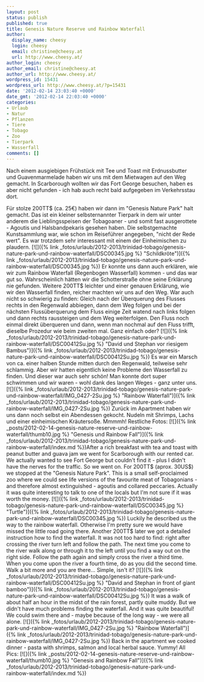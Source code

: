 ```yaml
---
layout: post
status: publish
published: true
title: Genesis Nature Reserve und Rainbow Waterfall
author:
  display_name: cheesy
  login: cheesy
  email: christine@cheesy.at
  url: http://www.cheesy.at/
author_login: cheesy
author_email: christine@cheesy.at
author_url: http://www.cheesy.at/
wordpress_id: 15431
wordpress_url: http://www.cheesy.at/?p=15431
date: '2012-02-14 23:03:40 +0000'
date_gmt: '2012-02-14 22:03:40 +0000'
categories:
- Urlaub
- Natur
- Pflanzen
- Tiere
- Tobago
- Zoo
- Tierpark
- Wasserfall
comments: []
---
```

<!--:de-->Nach einem ausgiebigen Frühstück mit Tee und Toast mit Erdnussbutter und Guavenmarmelade haben wir uns mit dem Mietwagen auf den Weg gemacht. In Scarborough wollten wir das Fort George besuchen, haben es aber nicht gefunden - ich hab auch recht bald aufgegeben im Verkehrsstau dort.
Für stolze 200TT$ (ca. 25€) haben wir dann im "Genesis Nature Park" halt gemacht. Das ist ein kleiner selbsternannter Tierpark in dem wir unter anderem die Lieblingsspeisen der Tobagoaner - und somit fast ausgerottete - Agoutis und Halsbandpekaris gesehen haben. Die selbstgemachte Kunstsammlung war, wie schon im Reiseführer angegeben, "nicht der Rede wert". Es war trotzdem sehr interessant mit einem der Einheimischen zu plaudern.
[![]({% link _fotos/urlaub/2012-2013/trinidad-tobago/genesis-nature-park-und-rainbow-waterfall/DSC00345.jpg %} "Schildkröte")]({% link _fotos/urlaub/2012-2013/trinidad-tobago/genesis-nature-park-und-rainbow-waterfall/DSC00345.jpg %})
Er konnte uns dann auch erklären, wie wir zum Rainbow Waterfall (Regenbogen Wasserfall) kommen - und das war gut so. Wahrscheinlich hätten wir die Schotterstraße ohne seine Erklärung nie gefunden. Weitere 200TT$ leichter und einer genauen Erklärung, wie wir den Wasserfall finden, reicher machten wir uns auf den Weg. War auch nicht so schwierig zu finden: Gleich nach der Überquerung des Flusses rechts in den Regenwald abbiegen, dann dem Weg folgen und bei der nächsten Flussüberquerung dem Fluss einige Zeit watend nach links folgen und dann rechts raussteigen und dem Weg weiterfolgen. Den Fluss noch einmal direkt überqueren und dann, wenn man nochmal auf den Fluss trifft, dieselbe Prozedur wie beim zweiten mal. Ganz einfach oder?
[![]({% link _fotos/urlaub/2012-2013/trinidad-tobago/genesis-nature-park-und-rainbow-waterfall/DSC00412Su.jpg %} "David und Stephan vor riesigem Bambus")]({% link _fotos/urlaub/2012-2013/trinidad-tobago/genesis-nature-park-und-rainbow-waterfall/DSC00412Su.jpg %})
Es war ein Marsch von ca. einer halben Stunde mitten durch den Regenwald, teilweise sehr schlammig. Aber wir hatten eigentlich keine Probleme den Wasserfall zu finden. Und dieser war auch sehr schön! Man konnte dort super schwimmen und wir waren - wohl dank des langen Weges - ganz unter uns.
[![]({% link _fotos/urlaub/2012-2013/trinidad-tobago/genesis-nature-park-und-rainbow-waterfall/IMG_0427-2Su.jpg %} "Rainbow Waterfall")]({% link _fotos/urlaub/2012-2013/trinidad-tobago/genesis-nature-park-und-rainbow-waterfall/IMG_0427-2Su.jpg %})
Zurück im Apartment haben wir uns dann noch selbst ein Abendessen gekocht. Nudeln mit Shrimps, Lachs und einer einheimischen Kräutersoße. Mmmmh!
Restliche Fotos:
[![]({% link _posts/2012-02-14-genesis-nature-reserve-und-rainbow-waterfall/thumb10.jpg %} "Genesis und Rainbow Fall")]({% link _fotos/urlaub/2012-2013/trinidad-tobago/genesis-nature-park-und-rainbow-waterfall/index.md %})<!--:--><!--:en-->After a rich breakfast with tea and toast with peanut butter and guava jam we went for Scarborough with our rented car. We actually wanted to see Fort George but couldn't find it - plus I didn't have the nerves for the traffic. So we went on.
For 200TT$ (aprox. 30US$) we stopped at the "Genesis Nature Park". This is a small self-proclaimed zoo where we could see life versions of the favourite meat of Tobagonians - and therefore almost extinguished - agoutis and collared peccaries. Actually it was quite interesting to talk to one of the locals but I'm not sure if it was worth the money.
[![]({% link _fotos/urlaub/2012-2013/trinidad-tobago/genesis-nature-park-und-rainbow-waterfall/DSC00345.jpg %} "Turtle")]({% link _fotos/urlaub/2012-2013/trinidad-tobago/genesis-nature-park-und-rainbow-waterfall/DSC00345.jpg %})
Luckily he described us the way to the rainbow waterfall. Otherwise I'm pretty sure we would have missed the little road going there. Another 200TT$ later we got a detailed instruction how to find the waterfall. It was not too hard to find: right after crossing the river turn left and follow the path. The next time you come to the river walk along or through it to the left until you find a way out on the right side. Follow the path again and simply cross the river a third time. When you come upon the river a fourth time, do as you did the second time. Walk a bit more and you are there... Simple, isn't it?
[![]({% link _fotos/urlaub/2012-2013/trinidad-tobago/genesis-nature-park-und-rainbow-waterfall/DSC00412Su.jpg %} "David and Stephan in front of giant bamboo")]({% link _fotos/urlaub/2012-2013/trinidad-tobago/genesis-nature-park-und-rainbow-waterfall/DSC00412Su.jpg %})
It was a walk of about half an hour in the midst of the rain forest, partly quite muddy. But we didn't have much problems finding the waterfall. And it was quite beautiful! We could swim there and - maybe because of the long way - we were all alone.
[![]({% link _fotos/urlaub/2012-2013/trinidad-tobago/genesis-nature-park-und-rainbow-waterfall/IMG_0427-2Su.jpg %} "Rainbow Waterfall")]({% link _fotos/urlaub/2012-2013/trinidad-tobago/genesis-nature-park-und-rainbow-waterfall/IMG_0427-2Su.jpg %})
Back in the apartment we cooked dinner - pasta with shrimps, salmon and local herbal sauce. Yummy!
All Pics:
[![]({% link _posts/2012-02-14-genesis-nature-reserve-und-rainbow-waterfall/thumb10.jpg %} "Genesis and Rainbow Fall")]({% link _fotos/urlaub/2012-2013/trinidad-tobago/genesis-nature-park-und-rainbow-waterfall/index.md %})<!--:-->
